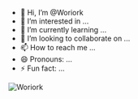 - 👋 Hi, I’m @Woriork
- 👀 I’m interested in ...
- 🌱 I’m currently learning ...
- 💞️ I’m looking to collaborate on ...
- 📫 How to reach me ...
- 😄 Pronouns: ...
- ⚡ Fun fact: ...
<p><img src="https://github-readme-stats.vercel.app/api/top-langs?username=Woriork&show_icons=true&locale=en&layout=compact" alt="Woriork" /></p>
<!---
Woriork/Woriork is a ✨ special ✨ repository because its `README.md` (this file) appears on your GitHub profile.
You can click the Preview link to take a look at your changes.
--->

